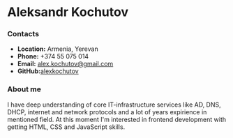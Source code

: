# Aleksandr Kochutov

### Contacts
* __Location:__ Armenia, Yerevan
* __Phone:__ +374 55 075 014
* __Email:__ alex.kochutov@gmail.com
* __GitHub:__[alexkochutov](https://github.com/alexkochutov)

### About me
I have deep understanding of core IT-infrastructure services like AD, DNS, DHCP, internet and network protocols and a lot of years expirience in mentioned field.
At this moment I'm interested in frontend development with getting HTML, CSS and JavaScript skills. 